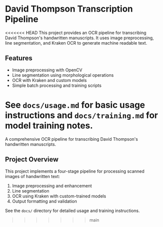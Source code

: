 # David Thompson Transcription Pipeline

<<<<<<< HEAD
This project provides an OCR pipeline for transcribing David Thompson's handwritten manuscripts. It uses image preprocessing, line segmentation, and Kraken OCR to generate machine readable text.

## Features
- Image preprocessing with OpenCV
- Line segmentation using morphological operations
- OCR with Kraken and custom models
- Simple batch processing and training scripts

See `docs/usage.md` for basic usage instructions and `docs/training.md` for model training notes.
=======
A comprehensive OCR pipeline for transcribing David Thompson's handwritten manuscripts.

## Project Overview

This project implements a four-stage pipeline for processing scanned images of handwritten text:
1. Image preprocessing and enhancement
2. Line segmentation
3. OCR using Kraken with custom-trained models
4. Output formatting and validation

See the `docs/` directory for detailed usage and training instructions.
>>>>>>> main
